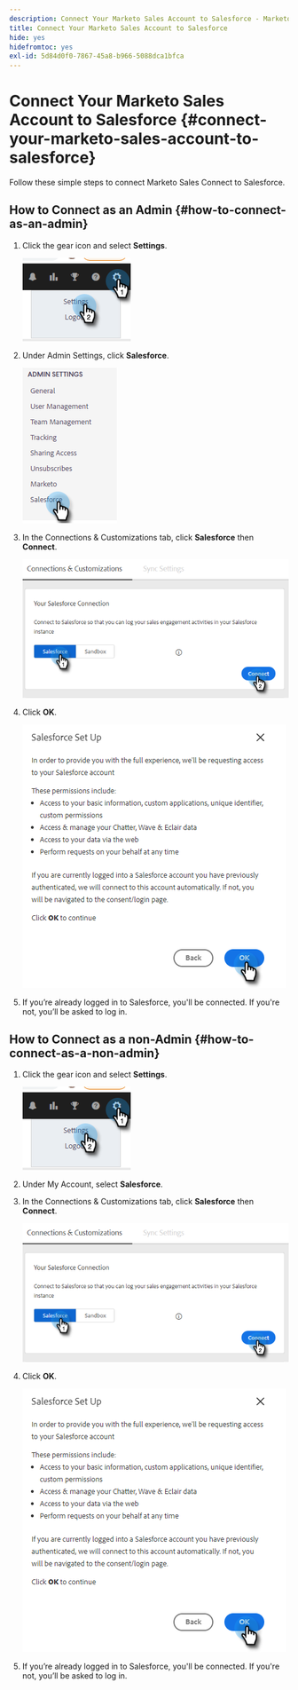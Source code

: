 ```yaml
---
description: Connect Your Marketo Sales Account to Salesforce - Marketo Docs - Product Documentation
title: Connect Your Marketo Sales Account to Salesforce
hide: yes
hidefromtoc: yes
exl-id: 5d84d0f0-7867-45a8-b966-5088dca1bfca
---
```

# Connect Your Marketo Sales Account to Salesforce {#connect-your-marketo-sales-account-to-salesforce}

Follow these simple steps to connect Marketo Sales Connect to Salesforce.

## How to Connect as an Admin {#how-to-connect-as-an-admin}

1. Click the gear icon and select **Settings**.

   ![](assets/connect-your-marketo-sales-account-to-salesforce-1.png)

1. Under Admin Settings, click **Salesforce**.

   ![](assets/connect-your-marketo-sales-account-to-salesforce-2.png)

1. In the Connections & Customizations tab, click **Salesforce** then **Connect**.

   ![](assets/connect-your-marketo-sales-account-to-salesforce-3.png)

1. Click **OK**.

   ![](assets/connect-your-marketo-sales-account-to-salesforce-4.png)

1. If you’re already logged in to Salesforce, you'll be connected. If you're not, you’ll be asked to log in.

## How to Connect as a non-Admin {#how-to-connect-as-a-non-admin}

1. Click the gear icon and select **Settings**.

   ![](assets/connect-your-marketo-sales-account-to-salesforce-5.png)

1. Under My Account, select **Salesforce**.

1. In the Connections & Customizations tab, click **Salesforce** then **Connect**.

   ![](assets/connect-your-marketo-sales-account-to-salesforce-7.png)

1. Click **OK**.

      ![](assets/connect-your-marketo-sales-account-to-salesforce-8.png)

1. If you’re already logged in to Salesforce, you'll be connected. If you're not, you’ll be asked to log in.
